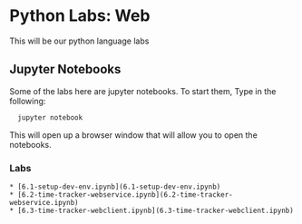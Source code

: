 # Python Labs: Web

This will be our python language labs



## Jupyter Notebooks

Some of the labs here are jupyter notebooks.  To start them, Type in the following:

```bash
  jupyter notebook
```


This will open up a browser window that will allow you to open the notebooks. 


### Labs
    * [6.1-setup-dev-env.ipynb](6.1-setup-dev-env.ipynb)
    * [6.2-time-tracker-webservice.ipynb](6.2-time-tracker-webservice.ipynb)
    * [6.3-time-tracker-webclient.ipynb](6.3-time-tracker-webclient.ipynb)
